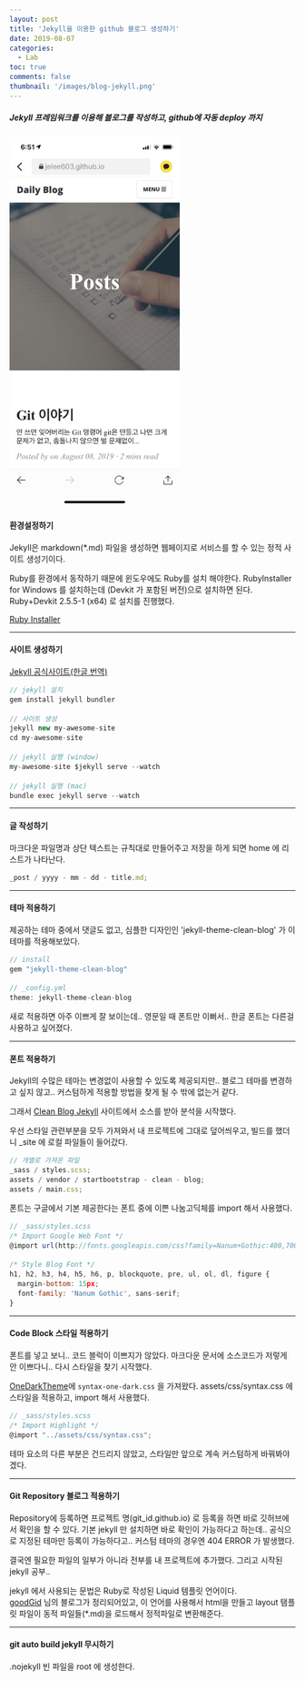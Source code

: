 ```yaml
---
layout: post
title: 'Jekyll을 이용한 github 블로그 생성하기'
date: 2019-08-07
categories:
  - Lab
toc: true
comments: false
thumbnail: '/images/blog-jekyll.png'
---
```

##### Jekyll 프레임워크를 이용해 블로그를 작성하고, github에 자동 deploy 까지
<!-- more -->

<img src='/images/blog-jekyll.png' width='300'>

#### 환경설정하기

Jekyll은 markdown(\*.md) 파일을 생성하면 웹페이지로 서비스를 할 수 있는 정적 사이트 생성기이다.

Ruby를 환경에서 동작하기 때문에 윈도우에도 Ruby를 설치 해야한다.
RubyInstaller for Windows 를 설치하는데 (Devkit 가 포함된 버전)으로 설치하면 된다.
Ruby+Devkit 2.5.5-1 (x64) 로 설치를 진행했다.

[Ruby Installer](https://rubyinstaller.org/downloads/)

---

#### 사이트 생성하기

[Jekyll 공식사이트(한글 번역)](https://jekyllrb-ko.github.io/docs/windows/)

```js
// jekyll 설치
gem install jekyll bundler

// 사이트 생성
jekyll new my-awesome-site
cd my-awesome-site

// jekyll 실행 (window)
my-awesome-site $jekyll serve --watch

// jekyll 실행 (mac)
bundle exec jekyll serve --watch
```

---

#### 글 작성하기

마크다운 파일명과 상단 텍스트는 규칙대로 만들어주고 저장을 하게 되면 home 에 리스트가 나타난다.

```js
_post / yyyy - mm - dd - title.md;
```

---

#### 테마 적용하기

제공하는 테마 중에서 댓글도 없고, 심플한 디자인인 'jekyll-theme-clean-blog' 가 이 테마를 적용해보았다.

```js
// install
gem "jekyll-theme-clean-blog"

// _config.yml
theme: jekyll-theme-clean-blog
```

새로 적용하면 아주 이쁘게 잘 보이는데.. 영문일 때 폰트만 이뻐서.. 한글 폰트는 다른걸 사용하고 싶어졌다.

---

#### 폰트 적용하기

Jekyll의 수많은 테마는 변경없이 사용할 수 있도록 제공되지만..
블로그 테마를 변경하고 싶지 않고.. 커스텀하게 적용할 방법을 찾게 될 수 밖에 없는거 같다.

그래서 [Clean Blog Jekyll][cleanblog] 사이트에서 소스를 받아 분석을 시작했다.

우선 스타일 관련부분을 모두 가져와서 내 프로젝트에 그대로 덮어씌우고, 빌드를 했더니 \_site 에 로컬 파일들이 들어갔다.

```js
// 개별로 가져온 파일
_sass / styles.scss;
assets / vendor / startbootstrap - clean - blog;
assets / main.css;
```

폰트는 구글에서 기본 제공한다는 폰트 중에 이쁜 나눔고딕체를 import 해서 사용했다.

```js
// _sass/styles.scss
/* Import Google Web Font */
@import url(http://fonts.googleapis.com/css?family=Nanum+Gothic:400,700);

/* Style Blog Font */
h1, h2, h3, h4, h5, h6, p, blockquote, pre, ul, ol, dl, figure {
  margin-bottom: 15px;
  font-family: 'Nanum Gothic', sans-serif;
}
```

---

#### Code Block 스타일 적용하기

폰트를 넣고 보니.. 코드 블럭이 이쁘지가 않았다.
마크다운 문서에 소스코드가 저렇게 안 이쁘다니.. 다시 스타일을 찾기 시작했다.

[OneDarkTheme][onedarktheme]에 `syntax-one-dark.css` 을 가져왔다.
assets/css/syntax.css 에 스타일을 적용하고, import 해서 사용했다.

```js
// _sass/styles.scss
/* Import Highlight */
@import "../assets/css/syntax.css";
```

테마 요소의 다른 부분은 건드리지 않았고, 스타일만 앞으로 계속 커스텀하게 바꿔봐야겠다.

---

#### Git Repository 블로그 적용하기

Repository에 등록하면 프로젝트 명(git_id.github.io) 로 등록을 하면 바로 깃허브에서 확인을 할 수 있다.
기본 jekyll 만 설치하면 바로 확인이 가능하다고 하는데..
공식으로 지정된 테마만 등록이 가능하다고.. 커스텀 테마의 경우엔 404 ERROR 가 발생했다.

결국엔 필요한 파일의 일부가 아니라 전부를 내 프로젝트에 추가했다.
그리고 시작된 jekyll 공부..

jekyll 에서 사용되는 문법은 Ruby로 작성된 Liquid 템플릿 언어이다.<br/>
[goodGid][goodgid] 님의 블로그가 정리되어있고, 이 언어를 사용해서 html을 만들고
layout 탬플릿 파일이 동적 파일들(\*.md)을 로드해서 정적파일로 변환해준다.

[cleanblog]: https://github.com/BlackrockDigital/startbootstrap-clean-blog-jekyll
[onedarktheme]: https://github.com/eungbean/Atom-OneDarkTheme-4-Jekyll
[goodgid]: https://goodgid.github.io/What-is-Liquid-Grammer/

---

#### git auto build jekyll 무시하기

.nojekyll 빈 파일을 root 에 생성한다.
